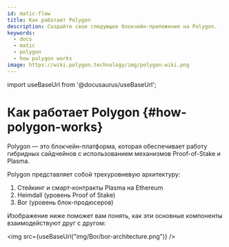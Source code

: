 ```yaml
---
id: matic-flow
title: Как работает Polygon
description: Создайте свое следующее блокчейн-приложение на Polygon.
keywords:
  - docs
  - matic
  - polygon
  - how polygon works
image: https://wiki.polygon.technology/img/polygon-wiki.png
---
```

import useBaseUrl from '@docusaurus/useBaseUrl';

# Как работает Polygon {#how-polygon-works}

Polygon — это блокчейн-платформа, которая обеспечивает работу гибридных сайдчейнов с использованием механизмов Proof-of-Stake и Plasma.

Polygon представляет собой трехуровневую архитектуру:

1. Стейкинг и смарт-контракты Plasma на Ethereum
2. Heimdall (уровень Proof of Stake)
3. Bor (уровень блок-продюсеров)

Изображение ниже поможет вам понять, как эти основные компоненты взаимодействуют друг с другом:

<img src={useBaseUrl("img/Bor/bor-architecture.png")} />